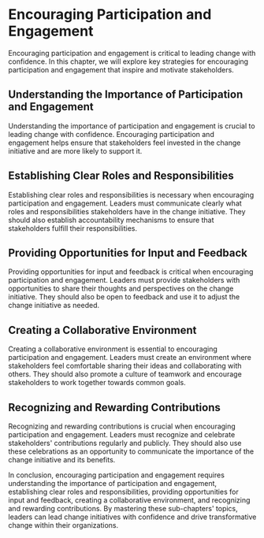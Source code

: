 Encouraging Participation and Engagement
===================================================================================

Encouraging participation and engagement is critical to leading change with confidence. In this chapter, we will explore key strategies for encouraging participation and engagement that inspire and motivate stakeholders.

Understanding the Importance of Participation and Engagement
------------------------------------------------------------

Understanding the importance of participation and engagement is crucial to leading change with confidence. Encouraging participation and engagement helps ensure that stakeholders feel invested in the change initiative and are more likely to support it.

Establishing Clear Roles and Responsibilities
---------------------------------------------

Establishing clear roles and responsibilities is necessary when encouraging participation and engagement. Leaders must communicate clearly what roles and responsibilities stakeholders have in the change initiative. They should also establish accountability mechanisms to ensure that stakeholders fulfill their responsibilities.

Providing Opportunities for Input and Feedback
----------------------------------------------

Providing opportunities for input and feedback is critical when encouraging participation and engagement. Leaders must provide stakeholders with opportunities to share their thoughts and perspectives on the change initiative. They should also be open to feedback and use it to adjust the change initiative as needed.

Creating a Collaborative Environment
------------------------------------

Creating a collaborative environment is essential to encouraging participation and engagement. Leaders must create an environment where stakeholders feel comfortable sharing their ideas and collaborating with others. They should also promote a culture of teamwork and encourage stakeholders to work together towards common goals.

Recognizing and Rewarding Contributions
---------------------------------------

Recognizing and rewarding contributions is crucial when encouraging participation and engagement. Leaders must recognize and celebrate stakeholders' contributions regularly and publicly. They should also use these celebrations as an opportunity to communicate the importance of the change initiative and its benefits.

In conclusion, encouraging participation and engagement requires understanding the importance of participation and engagement, establishing clear roles and responsibilities, providing opportunities for input and feedback, creating a collaborative environment, and recognizing and rewarding contributions. By mastering these sub-chapters' topics, leaders can lead change initiatives with confidence and drive transformative change within their organizations.
